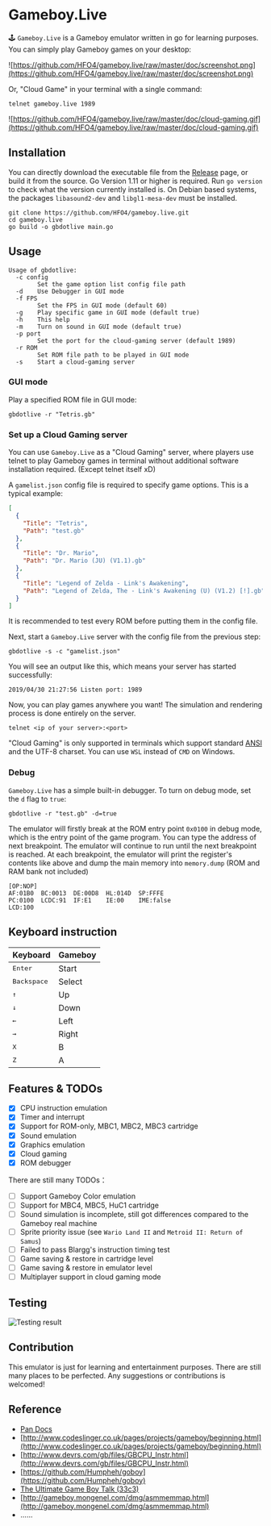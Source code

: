 # Gameboy.Live

🕹️ `Gameboy.Live` is a Gameboy emulator written in go for learning purposes. You can simply play Gameboy games on your desktop:

![https://github.com/HFO4/gameboy.live/raw/master/doc/screenshot.png](https://github.com/HFO4/gameboy.live/raw/master/doc/screenshot.png)

Or, "Cloud Game" in your terminal with a single command:

```
telnet gameboy.live 1989
```

![https://github.com/HFO4/gameboy.live/raw/master/doc/cloud-gaming.gif](https://github.com/HFO4/gameboy.live/raw/master/doc/cloud-gaming.gif)

## Installation

You can directly download the executable file from the [Release](https://github.com/HFO4/gameboy.live/releases) page, or build it from the source. Go Version 1.11 or higher is required. Run `go version` to check what the version currently installed is. On Debian based systems, the packages `libasound2-dev` and `libgl1-mesa-dev` must be installed.

```
git clone https://github.com/HFO4/gameboy.live.git
cd gameboy.live
go build -o gbdotlive main.go
```

## Usage

```
Usage of gbdotlive:
  -c config
        Set the game option list config file path
  -d    Use Debugger in GUI mode
  -f FPS
        Set the FPS in GUI mode (default 60)
  -g    Play specific game in GUI mode (default true)
  -h    This help
  -m    Turn on sound in GUI mode (default true)
  -p port
        Set the port for the cloud-gaming server (default 1989)
  -r ROM
        Set ROM file path to be played in GUI mode
  -s    Start a cloud-gaming server
```

### GUI mode

Play a specified ROM file in GUI mode:

```
gbdotlive -r "Tetris.gb"
```

### Set up a Cloud Gaming server

You can use `Gameboy.Live` as a "Cloud Gaming" server, where players use telnet to play Gameboy games in terminal without additional software installation required. (Except telnet itself xD)

A `gamelist.json` config file is required to specify game options. This is a typical example:

```json
[
  {
    "Title": "Tetris",
    "Path": "test.gb"
  },
  {
    "Title": "Dr. Mario",
    "Path": "Dr. Mario (JU) (V1.1).gb"
  },
  {
    "Title": "Legend of Zelda - Link's Awakening",
    "Path": "Legend of Zelda, The - Link's Awakening (U) (V1.2) [!].gb"
  }
]
```

It is recommended to test every ROM before putting them in the config file.

Next, start a `Gameboy.Live` server with the config file from the previous step:

```
gbdotlive -s -c "gamelist.json"
```

You will see an output like this, which means your server has started successfully:

```
2019/04/30 21:27:56 Listen port: 1989
```

Now, you can play games anywhere you want! The simulation and rendering process is done entirely on the server.

```
telnet <ip of your server>:<port>
```

"Cloud Gaming" is only supported in terminals which support standard [ANSI](https://en.wikipedia.org/wiki/ANSI_escape_code) and the UTF-8 charset. You can use `WSL` instead of `CMD` on Windows.

### Debug

`Gameboy.Live` has a simple built-in debugger. To turn on debug mode, set the `d` flag to `true`:

```
gbdotlive -r "test.gb" -d=true
```

The emulator will firstly break at the ROM entry point `0x0100` in debug mode, which is the entry point of the game program. You can type the address of next breakpoint. The emulator will continue to run until the next breakpoint is reached. At each breakpoint, the emulator will print the register's contents like above and dump the main memory into `memory.dump` (ROM and RAM bank not included)

```
[OP:NOP]
AF:01B0  BC:0013  DE:00D8  HL:014D  SP:FFFE
PC:0100  LCDC:91  IF:E1    IE:00    IME:false
LCD:100
```

## Keyboard instruction

| Keyboard             | Gameboy |
| -------------------- | ------- |
| <kbd>Enter</kbd>     | Start   |
| <kbd>Backspace</kbd> | Select  |
| <kbd>↑</kbd>         | Up      |
| <kbd>↓</kbd>         | Down    |
| <kbd>←</kbd>         | Left    |
| <kbd>→</kbd>         | Right   |
| <kbd>X</kbd>         | B       |
| <kbd>Z</kbd>         | A       |

## Features & TODOs

- [x] CPU instruction emulation
- [x] Timer and interrupt
- [x] Support for ROM-only, MBC1, MBC2, MBC3 cartridge
- [x] Sound emulation
- [x] Graphics emulation
- [x] Cloud gaming
- [x] ROM debugger

There are still many TODOs：

- [ ] Support Gameboy Color emulation
- [ ] Support for MBC4, MBC5, HuC1 cartridge
- [ ] Sound simulation is incomplete, still got differences compared to the Gameboy real machine
- [ ] Sprite priority issue (see `Wario Land II` and `Metroid II: Return of Samus`)
- [ ] Failed to pass Blargg's instruction timing test
- [ ] Game saving & restore in cartridge level
- [ ] Game saving & restore in emulator level
- [ ] Multiplayer support in cloud gaming mode

## Testing

![Testing result](https://github.com/HFO4/gameboy.live/raw/master/doc/Testing.jpg)

## Contribution

This emulator is just for learning and entertainment purposes. There are still many places to be perfected. Any suggestions or contributions is welcomed!

## Reference

- [Pan Docs](http://bgb.bircd.org/pandocs.htm)
- [http://www.codeslinger.co.uk/pages/projects/gameboy/beginning.html](http://www.codeslinger.co.uk/pages/projects/gameboy/beginning.html)
- [http://www.devrs.com/gb/files/GBCPU_Instr.html](http://www.devrs.com/gb/files/GBCPU_Instr.html)
- [https://github.com/Humpheh/goboy](https://github.com/Humpheh/goboy)
- [The Ultimate Game Boy Talk (33c3)](https://www.youtube.com/watch?v=HyzD8pNlpwI)
- [http://gameboy.mongenel.com/dmg/asmmemmap.html](http://gameboy.mongenel.com/dmg/asmmemmap.html)
- ......
